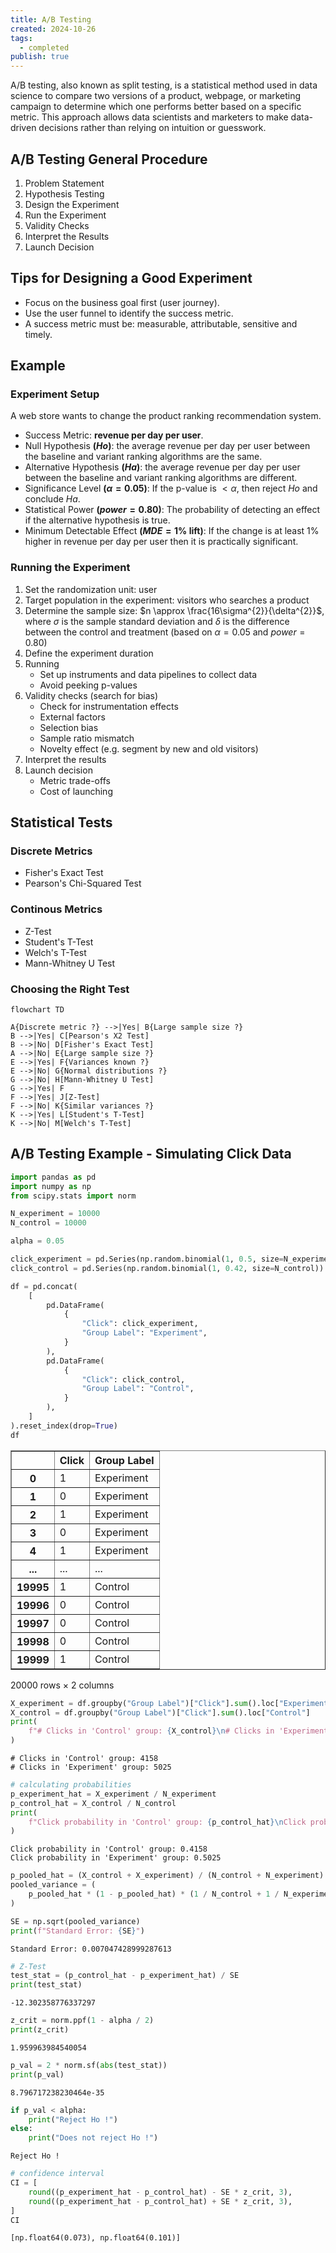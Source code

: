 ```yaml
---
title: A/B Testing
created: 2024-10-26
tags:
  - completed
publish: true
---
```

A/B testing, also known as split testing, is a statistical method used in data science to compare two versions of a product, webpage, or marketing campaign to determine which one performs better based on a specific metric. This approach allows data scientists and marketers to make data-driven decisions rather than relying on intuition or guesswork.

## A/B Testing General Procedure

1. Problem Statement
2. Hypothesis Testing
3. Design the Experiment
4. Run the Experiment
5. Validity Checks
6. Interpret the Results
7. Launch Decision

## Tips for Designing a Good Experiment

- Focus on the business goal first (user journey).
- Use the user funnel to identify the success metric.
- A success metric must be: measurable, attributable, sensitive and timely.

## Example

### Experiment Setup

A web store wants to change the product ranking recommendation system.

- Success Metric: __revenue per day per user__.
- Null Hypothesis __($Ho$)__: the average revenue per day per user between the baseline and variant ranking algorithms are the same.
- Alternative Hypothesis __($Ha$)__: the average revenue per day per user between the baseline and variant ranking algorithms are different.
- Significance Level __($\alpha = 0.05$)__: If the p-value is $< \alpha$, then reject $Ho$ and conclude $Ha$.
- Statistical Power __($power = 0.80$)__: The probability of detecting an effect if the alternative hypothesis is true.
- Minimum Detectable Effect __($MDE = 1\%$ lift)__: If the change is at least 1% higher in revenue per day per user then it is practically significant.

### Running the Experiment

1. Set the randomization unit: user
2. Target population in the experiment: visitors who searches a product
3. Determine the sample size: $n \approx \frac{16\sigma^{2}}{\delta^{2}}$, where $\sigma$ is the sample standard deviation and $\delta$ is the difference between the control and treatment (based on $\alpha=0.05$ and $power=0.80$)
4. Define the experiment duration
5. Running
    - Set up instruments and data pipelines to collect data
    - Avoid peeking p-values
6. Validity checks (search for bias)
    - Check for instrumentation effects
    - External factors
    - Selection bias
    - Sample ratio mismatch
    - Novelty effect (e.g. segment by new and old visitors)
7. Interpret the results
8. Launch decision
    - Metric trade-offs
    - Cost of launching

## Statistical Tests

### Discrete Metrics

- Fisher's Exact Test
- Pearson's Chi-Squared Test

### Continous Metrics
- Z-Test
- Student's T-Test
- Welch's T-Test
- Mann-Whitney U Test

### Choosing the Right Test

```mermaid
flowchart TD

A{Discrete metric ?} -->|Yes| B{Large sample size ?}
B -->|Yes| C[Pearson's X2 Test]
B -->|No| D[Fisher's Exact Test]
A -->|No| E{Large sample size ?}
E -->|Yes| F{Variances known ?}
E -->|No| G{Normal distributions ?}
G -->|No| H[Mann-Whitney U Test]
G -->|Yes| F
F -->|Yes| J[Z-Test]
F -->|No| K{Similar variances ?}
K -->|Yes| L[Student's T-Test]
K -->|No| M[Welch's T-Test]
```

## A/B Testing Example - Simulating Click Data


```python
import pandas as pd
import numpy as np
from scipy.stats import norm
```


```python
N_experiment = 10000
N_control = 10000

alpha = 0.05

click_experiment = pd.Series(np.random.binomial(1, 0.5, size=N_experiment))
click_control = pd.Series(np.random.binomial(1, 0.42, size=N_control))
```


```python
df = pd.concat(
    [
        pd.DataFrame(
            {
                "Click": click_experiment,
                "Group Label": "Experiment",
            }
        ),
        pd.DataFrame(
            {
                "Click": click_control,
                "Group Label": "Control",
            }
        ),
    ]
).reset_index(drop=True)
df
```




<div>
<style scoped>
    .dataframe tbody tr th:only-of-type {
        vertical-align: middle;
    }

    .dataframe tbody tr th {
        vertical-align: top;
    }

    .dataframe thead th {
        text-align: right;
    }
</style>
<table border="1" class="dataframe">
  <thead>
    <tr style="text-align: right;">
      <th></th>
      <th>Click</th>
      <th>Group Label</th>
    </tr>
  </thead>
  <tbody>
    <tr>
      <th>0</th>
      <td>1</td>
      <td>Experiment</td>
    </tr>
    <tr>
      <th>1</th>
      <td>0</td>
      <td>Experiment</td>
    </tr>
    <tr>
      <th>2</th>
      <td>1</td>
      <td>Experiment</td>
    </tr>
    <tr>
      <th>3</th>
      <td>0</td>
      <td>Experiment</td>
    </tr>
    <tr>
      <th>4</th>
      <td>1</td>
      <td>Experiment</td>
    </tr>
    <tr>
      <th>...</th>
      <td>...</td>
      <td>...</td>
    </tr>
    <tr>
      <th>19995</th>
      <td>1</td>
      <td>Control</td>
    </tr>
    <tr>
      <th>19996</th>
      <td>0</td>
      <td>Control</td>
    </tr>
    <tr>
      <th>19997</th>
      <td>0</td>
      <td>Control</td>
    </tr>
    <tr>
      <th>19998</th>
      <td>0</td>
      <td>Control</td>
    </tr>
    <tr>
      <th>19999</th>
      <td>1</td>
      <td>Control</td>
    </tr>
  </tbody>
</table>
<p>20000 rows × 2 columns</p>
</div>




```python
X_experiment = df.groupby("Group Label")["Click"].sum().loc["Experiment"]
X_control = df.groupby("Group Label")["Click"].sum().loc["Control"]
print(
    f"# Clicks in 'Control' group: {X_control}\n# Clicks in 'Experiment' group: {X_experiment}"
)
```

    # Clicks in 'Control' group: 4158
    # Clicks in 'Experiment' group: 5025



```python
# calculating probabilities
p_experiment_hat = X_experiment / N_experiment
p_control_hat = X_control / N_control
print(
    f"Click probability in 'Control' group: {p_control_hat}\nClick probability in 'Experiment' group: {p_experiment_hat}"
)
```

    Click probability in 'Control' group: 0.4158
    Click probability in 'Experiment' group: 0.5025



```python
p_pooled_hat = (X_control + X_experiment) / (N_control + N_experiment)
pooled_variance = (
    p_pooled_hat * (1 - p_pooled_hat) * (1 / N_control + 1 / N_experiment)
)
```


```python
SE = np.sqrt(pooled_variance)
print(f"Standard Error: {SE}")
```

    Standard Error: 0.007047428999287613



```python
# Z-Test
test_stat = (p_control_hat - p_experiment_hat) / SE
print(test_stat)
```

    -12.302358776337297



```python
z_crit = norm.ppf(1 - alpha / 2)
print(z_crit)
```

    1.959963984540054



```python
p_val = 2 * norm.sf(abs(test_stat))
print(p_val)
```

    8.796717238230464e-35



```python
if p_val < alpha:
    print("Reject Ho !")
else:
    print("Does not reject Ho !")
```

    Reject Ho !



```python
# confidence interval
CI = [
    round((p_experiment_hat - p_control_hat) - SE * z_crit, 3),
    round((p_experiment_hat - p_control_hat) + SE * z_crit, 3),
]
CI
```




    [np.float64(0.073), np.float64(0.101)]
